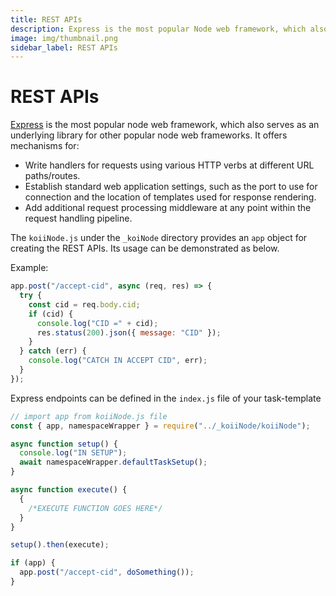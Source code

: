 ```yaml
---
title: REST APIs
description: Express is the most popular Node web framework, which also serves as an underlying library for other popular Node web frameworks.
image: img/thumbnail.png
sidebar_label: REST APIs
---
```



# REST APIs

[Express](https://expressjs.com/) is the most popular node web framework, which also serves as an underlying library for other popular node web frameworks. It offers mechanisms for:

- Write handlers for requests using various HTTP verbs at different URL paths/routes.
- Establish standard web application settings, such as the port to use for connection and the location of templates used for response rendering.
- Add additional request processing middleware at any point within the request handling pipeline.

The `koiiNode.js` under the `_koiNode` directory provides an `app` object for creating the REST APIs. Its usage can be demonstrated as below.

<!--
```javascript
if (app) {
  // Express app for configuration
  // Write your Express Endpoints here.
  //For Example
  app.post("/accept-cid", async (req, res) => {});
}
``` -->

<!-- The `namespace.express()` method represents the namespace wrapper over express app methods. It takes in 3 arguments:

- `method` — This is the HTTP method: `post`, `get`, `put`, or `delete`.
- `path` — This is the endpoint path appended to `namespace`.
- `callback` — Callback function to be called. -->

Example:

```javascript
app.post("/accept-cid", async (req, res) => {
  try {
    const cid = req.body.cid;
    if (cid) {
      console.log("CID =" + cid);
      res.status(200).json({ message: "CID" });
    }
  } catch (err) {
    console.log("CATCH IN ACCEPT CID", err);
  }
});
```

Express endpoints can be defined in the `index.js` file of your task-template

```javascript
// import app from koiiNode.js file
const { app, namespaceWrapper } = require("../_koiiNode/koiiNode");

async function setup() {
  console.log("IN SETUP");
  await namespaceWrapper.defaultTaskSetup();
}

async function execute() {
  {
    /*EXECUTE FUNCTION GOES HERE*/
  }
}

setup().then(execute);

if (app) {
  app.post("/accept-cid", doSomething());
}
```
